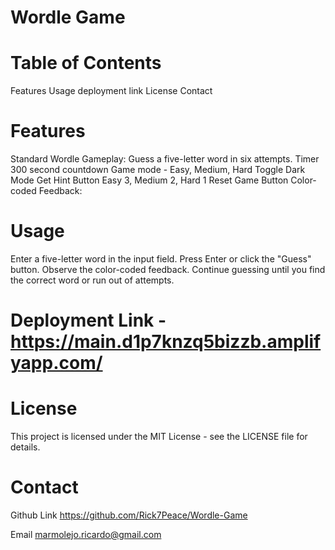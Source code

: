# Wordle Game

# Table of Contents
Features
Usage
deployment link
License
Contact

# Features
Standard Wordle Gameplay: 
Guess a five-letter word in six attempts.
Timer 300 second countdown
Game mode - Easy, Medium, Hard
Toggle Dark Mode
Get Hint Button Easy 3, Medium 2, Hard 1
Reset Game Button
Color-coded Feedback:

# Usage
Enter a five-letter word in the input field.
Press Enter or click the "Guess" button.
Observe the color-coded feedback.
Continue guessing until you find the correct word or run out of attempts.

# Deployment Link - https://main.d1p7knzq5bizzb.amplifyapp.com/

# License
This project is licensed under the MIT License - see the LICENSE file for details.

# Contact 

Github Link https://github.com/Rick7Peace/Wordle-Game

Email marmolejo.ricardo@gmail.com
